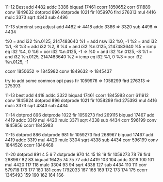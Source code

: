 11-12 Best
add 4482
addc 3386
biquad 17461
ccorr 1850652
corr 611889
conv 1849632
dotprod 896
dotprode 1021
fir 1059976
fird 276313
mul 4416
mulc 3373
sqrt 4343
sub 4496

11-13
storeinst seq adjust
add 4482 => 4418 
addc 3386 => 3320
sub 4496 => 4434

  %0 = and i32 %n.0125, 2147483640
  %1 = add nsw i32 %0, -1
  %2 = and i32 %1, -8
  %3 = add i32 %2, 8
  %4 = and i32 %n.0125, 2147483640
  %5 = icmp eq i32 %4, 0
  %6 = xor i32 %n.0125, -1
  =>
  %0 = and i32 %n.0125, -8
  %1 = and i32 %n.0125, 2147483640
  %2 = icmp eq i32 %1, 0
  %3 = xor i32 %n.0125, -1

ccorr 1850652 => 1845982
conv  1849632 => 1845437

try to add some common opt pass 
fir 1059976 => 1058299
fird 276313 => 275393

11-13 best
add 4418
addc 3322
biquad 17461
ccorr 1845983
corr 611912
conv 1845924
dotprod 896
dotprode 1021
fir 1058299
fird 275393
mul 4416
mulc 3373
sqrt 4343
sub 4434

11-14
dotprod 896
dotprode 1022
fir 1059273
fird 269115
biquad 17467
add 4419
addc 3319
mul 4420
mulc 3371
sqrt 4338
sub 4434
corr 596199
conv 1845956
ccorr 1845983

11-15
dotprod 886
dotprode 981
fir 1059273
fird 268967
biquad 17467
add 4419
addc 3319
mul 4420
mulc 3304
sqrt 4338
sub 4434
corr 596199
conv 1844526
ccorr 1846468

11-20
dotprod 891     4 5 6 7
dotprode 970    14 15 18 19
fir 1059273     78 79
fird 268967     82 83
biquad 16425    74 75 77
add 4419        103 104
addc 3319       100 101
mul 4420        117 118
mulc 3304       93 94
sqrt 4338       127
sub 4434        110 111 
corr 579718     176 177 180 181
conv 1792033    167 168 169 172 173 174 175
ccorr 1345493   159 160 162 164 166